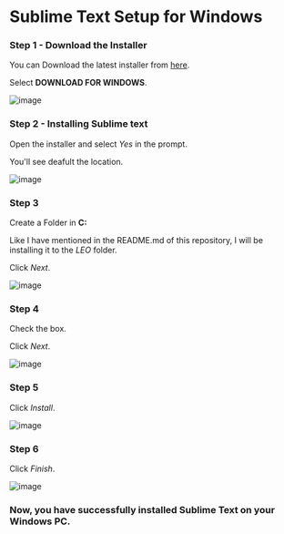 # Sublime Text Setup for Windows

### Step 1 - Download the Installer
You can Download the latest installer from <a href="https://www.sublimetext.com/">here</a>.

Select <b>DOWNLOAD FOR WINDOWS</b>.

![image](https://i.imgur.com/nrqDr2L.png)
<br>

### Step 2 - Installing Sublime text
Open the installer and select <i>Yes</i> in the prompt.

You'll see deafult the location.

![image](https://i.imgur.com/dFSDg4P.png)
<br>

### Step 3 
Create a Folder in <b>C:</b>

Like I have mentioned in the README.md of this repository, I will be installing it to the <i>LEO</i> folder.

Click <i>Next</i>.

![image](https://i.imgur.com/F8ZJSAR.png)
<br>

### Step 4
Check the box.

Click <i>Next</i>.

![image](https://i.imgur.com/urbMwhY.png)
<br>

### Step 5
Click <i>Install</i>.

![image](https://i.imgur.com/gPgTolc.png)
<br>

### Step 6
Click <i>Finish</i>.

![image](https://i.imgur.com/Svf3LX1.png)

### Now, you have successfully installed Sublime Text on your Windows PC.

